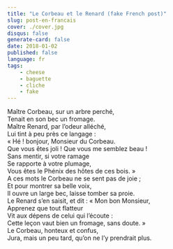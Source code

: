 ```yaml
---
title: "Le Corbeau et le Renard (fake French post)"
slug: post-en-francais
cover: ./cover.jpg
disqus: false
generate-card: false
date: 2018-01-02
published: false
language: fr
tags:
    - cheese
    - baguette
    - cliche
    - fake
---
```


Maître Corbeau, sur un arbre perché,  
Tenait en son bec un fromage.  
Maître Renard, par l’odeur alléché,  
Lui tint à peu près ce langage :  
« Hé ! bonjour, Monsieur du Corbeau.  
Que vous êtes joli ! Que vous me semblez beau !  
Sans mentir, si votre ramage  
Se rapporte à votre plumage,  
Vous êtes le Phénix des hôtes de ces bois. »  
A ces mots le Corbeau ne se sent pas de joie ;  
Et pour montrer sa belle voix,  
Il ouvre un large bec, laisse tomber sa proie.  
Le Renard s’en saisit, et dit : « Mon bon Monsieur,  
Apprenez que tout flatteur  
Vit aux dépens de celui qui l’écoute :  
Cette leçon vaut bien un fromage, sans doute. »  
Le Corbeau, honteux et confus,  
Jura, mais un peu tard, qu’on ne l’y prendrait plus.